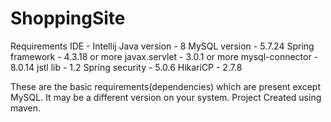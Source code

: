 # ShoppingSite

Requirements
IDE - Intellij
Java version - 8
MySQL version - 5.7.24
Spring framework - 4.3.18 or more
javax.servlet - 3.0.1 or more
mysql-connector - 8.0.14
jstl lib - 1.2
Spring security - 5.0.6
HikariCP - 2.7.8

These are the basic requirements(dependencies) which are present except MySQL. It may be a different version on your system.
Project Created using maven.
